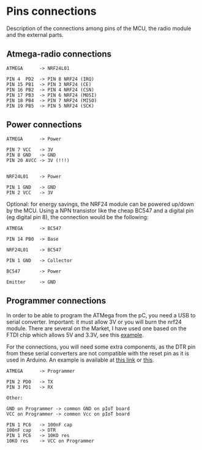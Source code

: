 Pins connections
================

Description of the connections among pins of the MCU, the radio module and the external parts.

Atmega-radio connections
------------------------

    ATMEGA      -> NRF24L01

    PIN 4  PD2  -> PIN 8 NRF24 (IRQ)
    PIN 15 PB1  -> PIN 3 NRF24 (CE)
    PIN 16 PB2  -> PIN 4 NRF24 (CSN)
    PIN 17 PB3  -> PIN 6 NRF24 (MOSI)
    PIN 18 PB4  -> PIN 7 NRF24 (MISO)
    PIN 19 PB5  -> PIN 5 NRF24 (SCK)

Power connections
-----------------

    ATMEGA      -> Power

    PIN 7 VCC   -> 3V
    PIN 8 GND   -> GND
    PIN 20 AVCC -> 3V (!!!)


    NRF24L01    -> Power

    PIN 1 GND   -> GND
    PIN 2 VCC   -> 3V

Optional: for energy savings, the NRF24 module can be powered up/down by the MCU. Using a NPN transistor like the cheap BC547 and a digital pin (eg digital pin 8), the connection would be the following:

    ATMEGA      -> BC547

    PIN 14 PB0  -> Base

    NRF24L01    -> BC547

    PIN 1 GND   -> Collector

    BC547       -> Power

    Emitter     -> GND


Programmer connections
----------------------
In order to be able to program the ATMega from the pC, you need a USB to serial converter. Important: it must allow 3V or you will burn the nrf24 module. There are several on the Market, I have used one based on the FTDI chip which allows 5V and 3.3V, see this [example](http://www.miniinthebox.com/es/programa-ftdi-basico-downloader-usb-a-ttl-ft232-para-arduino_p903425.html?currency=EUR&litb_from=paid_adwords_shopping&gclid=COje3dfj1rwCFSEHwwoddUoAIg). 

For the connections, you will need some extra components, as the DTR pin from these serial converters are not compatible with the reset pin as it is used in Arduino. An example is available at [this link](http://www.modsbyus.com/use-the-ftdi-basic-breakout-board-to-program-an-atmega328p-pu-with-optiboot/) or [this](http://www.psyelmer9.info/3/post/2012/05/may-17th-2012.html).

    ATMEGA      -> Programmer

    PIN 2 PD0   -> TX
    PIN 3 PD1   -> RX
	
	Other:
	
	GND on Programmer -> common GND on pIoT board
	VCC on Programmer -> common Vcc on pIoT board
	
	PIN 1 PC6   -> 100nF cap
	100nF cap   -> DTR
	PIN 1 PC6   -> 10KO res
	10KO res    -> VCC on Programmer
	
